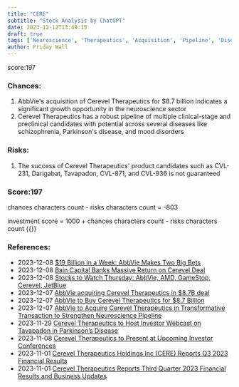 ```yaml
---
title: "CERE"
subtitle: "Stock Analysis by ChatGPT"
date: 2023-12-12T13:49:15
draft: true
tags: ['Neuroscience', 'Therapeutics', 'Acquisition', 'Pipeline', 'Diseases']
author: Friday Wall
---
```


score:197
### Chances:
1. AbbVie's acquisition of Cerevel Therapeutics for $8.7 billion indicates a significant growth opportunity in the neuroscience sector
2. Cerevel Therapeutics has a robust pipeline of multiple clinical-stage and preclinical candidates with potential across several diseases like schizophrenia, Parkinson's disease, and mood disorders
### Risks:
1. The success of Cerevel Therapeutics' product candidates such as CVL-231, Darigabat, Tavapadon, CVL-871, and CVL-936 is not guaranteed
### Score:197
chances characters count - risks characters count = -803

investment score = 1000 + chances characters count - risks characters count
{{<tradingview symbol="Nasdaq:CERE">}}
### References:
- 2023-12-08 [$19 Billion in a Week: AbbVie Makes Two Big Bets](https://finance.yahoo.com/m/5c83a7b6-b093-3e9d-b78f-0a6e920bc374/%2419-billion-in-a-week%3A-abbvie.html)
- 2023-12-08 [Bain Capital Banks Massive Return on Cerevel Deal](https://finance.yahoo.com/m/06e69991-d056-3cff-94bd-135c1adc74ac/bain-capital-banks-massive.html)
- 2023-12-08 [Stocks to Watch Thursday: AbbVie, AMD, GameStop, Cerevel, JetBlue](https://finance.yahoo.com/m/93c507b9-9771-3bbc-93c0-895e3874ecfd/stocks-to-watch-thursday%3A.html)
- 2023-12-07 [AbbVie acquiring Cerevel Therapeutics in $8.7B deal](https://finance.yahoo.com/video/abbvie-acquiring-cerevel-therapeutics-8-150445627.html)
- 2023-12-07 [AbbVie to Buy Cerevel Therapeutics for $8.7 Billion](https://finance.yahoo.com/m/755cb3c0-6c8e-3497-b039-ed851a5af794/abbvie-to-buy-cerevel.html)
- 2023-12-07 [AbbVie to Acquire Cerevel Therapeutics in Transformative Transaction to Strengthen Neuroscience Pipeline](https://finance.yahoo.com/news/abbvie-acquire-cerevel-therapeutics-transformative-213000212.html)
- 2023-11-29 [Cerevel Therapeutics to Host Investor Webcast on Tavapadon in Parkinson’s Disease](https://finance.yahoo.com/news/cerevel-therapeutics-host-investor-webcast-113000755.html)
- 2023-11-08 [Cerevel Therapeutics to Present at Upcoming Investor Conferences](https://finance.yahoo.com/news/cerevel-therapeutics-present-upcoming-investor-113000906.html)
- 2023-11-01 [Cerevel Therapeutics Holdings Inc (CERE) Reports Q3 2023 Financial Results](https://finance.yahoo.com/news/cerevel-therapeutics-holdings-inc-cere-131454004.html)
- 2023-11-01 [Cerevel Therapeutics Reports Third Quarter 2023 Financial Results and Business Updates](https://finance.yahoo.com/news/cerevel-therapeutics-reports-third-quarter-103000791.html)


                